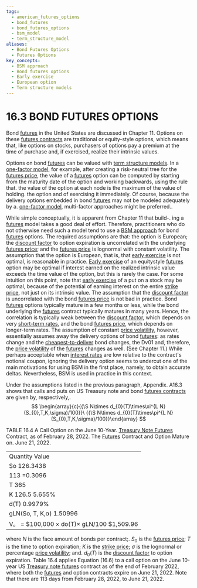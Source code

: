 ```yaml
---
tags:
  - american_futures_options
  - bond_futures
  - bond_futures_options
  - bsm_model
  - term_structure_model
aliases:
  - Bond Futures Options
  - Futures Options
key_concepts:
  - BSM approach
  - Bond futures options
  - Early exercise
  - European option
  - Term structure models
---
```


# 16.3 BOND FUTURES OPTIONS  

Bond [futures](../../Financial%20Engineering%20and%20Arbitrage%20in%20the%20Financial%20Markets/PART%20I%20RELATIVE%20VALUE%20BUILDING%20BLOCKS/Chapter%203%20-%20Futures%20Markets/Futures%20Not%20Subject%20to%20Cash-And-Carry.md) in the United States are discussed in Chapter 11. Options on these [futures contracts](../../../Financial%20Engineering/Mathematics%20of%20the%20Financial%20Markets.md) are traditional or equity-style options, which means that, like options on stocks, purchasers of options pay a premium at the time of purchase and, if exercised, realize their intrinsic values.  

Options on bond [futures](../../Financial%20Engineering%20and%20Arbitrage%20in%20the%20Financial%20Markets/PART%20I%20RELATIVE%20VALUE%20BUILDING%20BLOCKS/Chapter%203%20-%20Futures%20Markets/Futures%20Not%20Subject%20to%20Cash-And-Carry.md) can be valued with [term structure models](../../../Financial%20Engineering/Financial%20Mathematics%20Course.md). In a [one-factor model](../Chapter%207/Profit%20and%20Loss%20Attribution%20with%20an%20OAS.md), for example, after creating a risk-neutral tree for the [futures price](../Chapter%2011/Futures%20Price%20and%20the%20Quality%20Option%20Before%20E.md), the value of a [futures](../../Financial%20Engineering%20and%20Arbitrage%20in%20the%20Financial%20Markets/PART%20I%20RELATIVE%20VALUE%20BUILDING%20BLOCKS/Chapter%203%20-%20Futures%20Markets/Futures%20Not%20Subject%20to%20Cash-And-Carry.md) option can be computed by starting from the maturity date of the option and working backwards, using the rule that. the value of the option at each node is the maximum of the value of holding. the option and of exercising it immediately. Of course, because the delivery options embedded in bond [futures](../../Financial%20Engineering%20and%20Arbitrage%20in%20the%20Financial%20Markets/PART%20I%20RELATIVE%20VALUE%20BUILDING%20BLOCKS/Chapter%203%20-%20Futures%20Markets/Futures%20Not%20Subject%20to%20Cash-And-Carry.md) may not be modeled adequately by a. [one-factor model](../Chapter%207/Profit%20and%20Loss%20Attribution%20with%20an%20OAS.md), multi-factor approaches might be preferred..  

While simple conceptually, it is apparent from Chapter 11 that build-. ing a [futures](../../Financial%20Engineering%20and%20Arbitrage%20in%20the%20Financial%20Markets/PART%20I%20RELATIVE%20VALUE%20BUILDING%20BLOCKS/Chapter%203%20-%20Futures%20Markets/Futures%20Not%20Subject%20to%20Cash-And-Carry.md) model takes a good deal of effort. Therefore, practitioners who do not otherwise need such a model tend to use a [BSM approach](.md) for bond [futures](../../Financial%20Engineering%20and%20Arbitrage%20in%20the%20Financial%20Markets/PART%20I%20RELATIVE%20VALUE%20BUILDING%20BLOCKS/Chapter%203%20-%20Futures%20Markets/Futures%20Not%20Subject%20to%20Cash-And-Carry.md) options. The required assumptions are that: the option is European; the [discount factor](../Chapter%201/Discount%20Factors.md) to option expiration is uncorrelated with the underlying [futures price](../Chapter%2011/Futures%20Price%20and%20the%20Quality%20Option%20Before%20E.md); and the [futures price](../Chapter%2011/Futures%20Price%20and%20the%20Quality%20Option%20Before%20E.md) is lognormal with constant volatility. The assumption that the option is European, that is, that [early exercise](.md) is not optimal, is reasonable in practice. [Early exercise](.md) of an equitystyle [futures](../../Financial%20Engineering%20and%20Arbitrage%20in%20the%20Financial%20Markets/PART%20I%20RELATIVE%20VALUE%20BUILDING%20BLOCKS/Chapter%203%20-%20Futures%20Markets/Futures%20Not%20Subject%20to%20Cash-And-Carry.md) option may be optimal if interest earned on the realized intrinsic value exceeds the time value of the option, but this is rarely the case. For some intuition on this point, note that [early exercise](.md) of a put on a stock may be optimal, because of the potential of earning interest on the entire [strike price](../../Financial%20Engineering%20and%20Arbitrage%20in%20the%20Financial%20Markets/PART%20I%20RELATIVE%20VALUE%20BUILDING%20BLOCKS/Chapter%205%20Options%20on%20Prices%20and%20Hedge-Based%20Valuation/Call%20and%20Put%20Payoffs%20at%20Expiry.md), not just on its intrinsic value. The assumption that the [discount factor](../Chapter%201/Discount%20Factors.md) is uncorrelated with the bond [futures price](../Chapter%2011/Futures%20Price%20and%20the%20Quality%20Option%20Before%20E.md) is not bad in practice. Bond [futures](../../Financial%20Engineering%20and%20Arbitrage%20in%20the%20Financial%20Markets/PART%20I%20RELATIVE%20VALUE%20BUILDING%20BLOCKS/Chapter%203%20-%20Futures%20Markets/Futures%20Not%20Subject%20to%20Cash-And-Carry.md) options typically mature in a few months or less, while the bond underlying the [futures](../../Financial%20Engineering%20and%20Arbitrage%20in%20the%20Financial%20Markets/PART%20I%20RELATIVE%20VALUE%20BUILDING%20BLOCKS/Chapter%203%20-%20Futures%20Markets/Futures%20Not%20Subject%20to%20Cash-And-Carry.md) contract typically matures in many years. Hence, the correlation is typically weak between the [discount factor](../Chapter%201/Discount%20Factors.md), which depends on very [short-term rates](../Chapter%208/Volatility%20and%20Convexity.md), and the bond [futures price](../Chapter%2011/Futures%20Price%20and%20the%20Quality%20Option%20Before%20E.md), which depends on longer-term rates. The assumption of constant [price volatility](../../Financial%20Engineering%20and%20Arbitrage%20in%20the%20Financial%20Markets/PART%20I%20RELATIVE%20VALUE%20BUILDING%20BLOCKS/Chapter%206%20Options%20on%20Non-Price%20Variables/Black%20Models%20for%20Bond%20Price%20Options%20Capsfloors.md), however, essentially assumes away the delivery options of bond [futures](../../Financial%20Engineering%20and%20Arbitrage%20in%20the%20Financial%20Markets/PART%20I%20RELATIVE%20VALUE%20BUILDING%20BLOCKS/Chapter%203%20-%20Futures%20Markets/Futures%20Not%20Subject%20to%20Cash-And-Carry.md): as rates change and the [cheapest-to-deliver](../Chapter%2015/Tba%20and%20Specified%20Pools%20Markets.md) bond changes, the Dv01 and, therefore, the [price volatility](../../Financial%20Engineering%20and%20Arbitrage%20in%20the%20Financial%20Markets/PART%20I%20RELATIVE%20VALUE%20BUILDING%20BLOCKS/Chapter%206%20Options%20on%20Non-Price%20Variables/Black%20Models%20for%20Bond%20Price%20Options%20Capsfloors.md) of the [futures](../../Financial%20Engineering%20and%20Arbitrage%20in%20the%20Financial%20Markets/PART%20I%20RELATIVE%20VALUE%20BUILDING%20BLOCKS/Chapter%203%20-%20Futures%20Markets/Futures%20Not%20Subject%20to%20Cash-And-Carry.md) changes as well. (See Chapter 11.) While perhaps acceptable when [interest rates](../Chapter%202/Interest%20Rate%20Quotations.md) are low relative to the contract's notional coupon, ignoring the delivery option seems to undercut one of the main motivations for using BSM in the first place, namely, to obtain accurate deltas. Nevertheless, BSM is used in practice in this context.  

Under the assumptions listed in the previous paragraph, Appendix. A16.3 shows that calls and puts on US Treasury note and bond [futures contracts](../../../Financial%20Engineering/Mathematics%20of%20the%20Financial%20Markets.md) are given by, respectively,.  
$$
\begin{array}{c}{{\S N\times d_{0}(T)\times\xi^{L N}(S_{0},T,K,\sigma)/100}}\ {{\S N\times d_{0}(T)\times\pi^{L N}(S_{0},T,K,\sigma)/100}}\end{array}
$$  

TABLE 16.4 A Call Option on the June 10-Year. [Treasury Note Futures](../Chapter%2011/Mechanics%20of%20Us%20Treasury%20Note%20and%20Bond%20Futures.md) Contract, as of February 28, 2022. The [Futures](../../Financial%20Engineering%20and%20Arbitrage%20in%20the%20Financial%20Markets/PART%20I%20RELATIVE%20VALUE%20BUILDING%20BLOCKS/Chapter%203%20-%20Futures%20Markets/Futures%20Not%20Subject%20to%20Cash-And-Carry.md) Contract and Option Mature on. June 21, 2022.   


<html><body><table><tr><td>Quantity Value</td></tr><tr><td>So 126.3438</td></tr><tr><td>113 =0.3096</td></tr><tr><td>T 365</td></tr><tr><td>K 126.5 5.655%</td></tr><tr><td>d(T) 0.9979%</td></tr><tr><td>gLN(So, T, K,α) 1.50996</td></tr><tr><td>V。 = $100,000 × do(T)× gLN/100 $1,509.96</td></tr></table></body></html>  

where $N$ is the face amount of bonds per contract;. $S_{0}$ is the [futures price](../Chapter%2011/Futures%20Price%20and%20the%20Quality%20Option%20Before%20E.md); $T$ is the time to option expiration; $K$ is the [strike price](../../Financial%20Engineering%20and%20Arbitrage%20in%20the%20Financial%20Markets/PART%20I%20RELATIVE%20VALUE%20BUILDING%20BLOCKS/Chapter%205%20Options%20on%20Prices%20and%20Hedge-Based%20Valuation/Call%20and%20Put%20Payoffs%20at%20Expiry.md); $\sigma$ is the lognormal or percentage [price volatility](../../Financial%20Engineering%20and%20Arbitrage%20in%20the%20Financial%20Markets/PART%20I%20RELATIVE%20VALUE%20BUILDING%20BLOCKS/Chapter%206%20Options%20on%20Non-Price%20Variables/Black%20Models%20for%20Bond%20Price%20Options%20Capsfloors.md); and. $d_{0}(T)$ is the [discount factor](../Chapter%201/Discount%20Factors.md) to option expiration. Table 16.4 applies Equation (16.6) to a call option on the June 10-year US [Treasury note futures](../Chapter%2011/Mechanics%20of%20Us%20Treasury%20Note%20and%20Bond%20Futures.md) contract as of the end of February 2022, where both the [futures](../../Financial%20Engineering%20and%20Arbitrage%20in%20the%20Financial%20Markets/PART%20I%20RELATIVE%20VALUE%20BUILDING%20BLOCKS/Chapter%203%20-%20Futures%20Markets/Futures%20Not%20Subject%20to%20Cash-And-Carry.md) and option contracts expire on June 21, 2022. Note that there are 113 days from February 28, 2022, to June 21, 2022.  